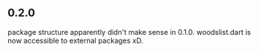 ## 0.2.0

package structure apparently didn't make sense in 0.1.0. woodslist.dart is now accessible to external packages xD.